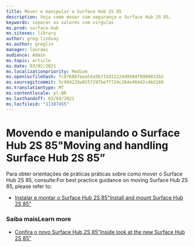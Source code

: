 ```yaml
---
title: Mover e manipular o Surface Hub 2S 85
description: Veja como mover com segurança o Surface Hub 2S 85.
keywords: separar os valores com vírgulas
ms.prod: surface-hub
ms.sitesec: library
author: greg-lindsay
ms.author: greglin
manager: laurawi
audience: Admin
ms.topic: article
ms.date: 03/02/2021
ms.localizationpriority: Medium
ms.openlocfilehash: fc876887eea54a5b732d13224d9584f0909833b2
ms.sourcegitcommit: 5c904229a0257297be7f724c264e484d2c4b5168
ms.translationtype: MT
ms.contentlocale: pt-BR
ms.lasthandoff: 03/04/2021
ms.locfileid: "11387455"
---
```

# <a name="moving-and-handling-surface-hub-2s-85"></a><span data-ttu-id="dd99f-104">Movendo e manipulando o Surface Hub 2S 85"</span><span class="sxs-lookup"><span data-stu-id="dd99f-104">Moving and handling Surface Hub 2S 85”</span></span>

<span data-ttu-id="dd99f-105">Para obter orientações de práticas práticas sobre como mover o Surface Hub 2S 85, consulte:</span><span class="sxs-lookup"><span data-stu-id="dd99f-105">For best practice guidance on moving Surface Hub 2S 85, please refer to:</span></span> 

- [<span data-ttu-id="dd99f-106">Instalar e montar o Surface Hub 2S 85"</span><span class="sxs-lookup"><span data-stu-id="dd99f-106">Install and mount Surface Hub 2S 85”</span></span>](surface-hub-2s-85-install-mount.md)

### <a name="learn-more"></a><span data-ttu-id="dd99f-107">Saiba mais</span><span class="sxs-lookup"><span data-stu-id="dd99f-107">Learn more</span></span>

- [<span data-ttu-id="dd99f-108">Confira o novo Surface Hub 2S 85"</span><span class="sxs-lookup"><span data-stu-id="dd99f-108">Inside look at the new Surface Hub 2S 85"</span></span>](https://techcommunity.microsoft.com/t5/surface-it-pro-blog/inside-look-at-the-new-surface-hub-2s-85/ba-p/1721773)

